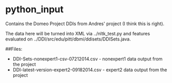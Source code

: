 python_input
============

Contains the Domeo Project DDIs from Andres' project (I think this is right).

The data here will be turned into XML via ../nltk_test.py and features evaluated on 
../DDI/src/edu/pitt/dbmi/ddisets/DDISets.java.

##Files:
- DDI-Sets-nonexpert1-csv-07212014.csv - nonexpert1 data output from the project
- DDI-latest-version-expert2-09182014.csv - expert2 data output from the project
